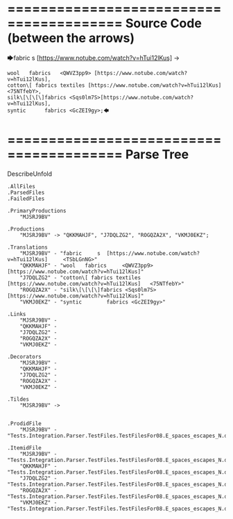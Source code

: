 ========================================
Source Code (between the arrows)
========================================

🡆fabric     s 	[https://www.notube.com/watch?v=hTui12lKus]     <TSbLGnNG> ->

	wool   fabrics	 <QWVZ3pp9> [https://www.notube.com/watch?v=hTui12lKus],
	cotton\[ fabrics textiles [https://www.notube.com/watch?v=hTui12lKus]   <75NTfebY>,
    silk\[\[\[\]fabrics <Sqs0lm7S>[https://www.notube.com/watch?v=hTui12lKus],
    syntic 		fabrics <GcZEI9gy>;🡄

========================================
Parse Tree
========================================
DescribeUnfold

    .AllFiles
    .ParsedFiles
    .FailedFiles

    .PrimaryProductions
        "MJSRJ9BV" 

    .Productions
        "MJSRJ9BV" -> "QKKMAHJF", "J7DQLZG2", "ROGQZA2X", "VKMJ0EKZ";

    .Translations
        "MJSRJ9BV" - "fabric     s 	[https://www.notube.com/watch?v=hTui12lKus]     <TSbLGnNG>"
        "QKKMAHJF" - "wool   fabrics	 <QWVZ3pp9> [https://www.notube.com/watch?v=hTui12lKus]"
        "J7DQLZG2" - "cotton\[ fabrics textiles [https://www.notube.com/watch?v=hTui12lKus]   <75NTfebY>"
        "ROGQZA2X" - "silk\[\[\[\]fabrics <Sqs0lm7S>[https://www.notube.com/watch?v=hTui12lKus]"
        "VKMJ0EKZ" - "syntic 		fabrics <GcZEI9gy>"

    .Links
        "MJSRJ9BV" - 
        "QKKMAHJF" - 
        "J7DQLZG2" - 
        "ROGQZA2X" - 
        "VKMJ0EKZ" - 

    .Decorators
        "MJSRJ9BV" - 
        "QKKMAHJF" - 
        "J7DQLZG2" - 
        "ROGQZA2X" - 
        "VKMJ0EKZ" - 

    .Tildes
        "MJSRJ9BV" -> 


    .ProdidFile
        "MJSRJ9BV" - "Tests.Integration.Parser.TestFiles.TestFilesFor08.E_spaces_escapes_N.ds"

    .ItemidFile
        "MJSRJ9BV" - "Tests.Integration.Parser.TestFiles.TestFilesFor08.E_spaces_escapes_N.ds"
        "QKKMAHJF" - "Tests.Integration.Parser.TestFiles.TestFilesFor08.E_spaces_escapes_N.ds"
        "J7DQLZG2" - "Tests.Integration.Parser.TestFiles.TestFilesFor08.E_spaces_escapes_N.ds"
        "ROGQZA2X" - "Tests.Integration.Parser.TestFiles.TestFilesFor08.E_spaces_escapes_N.ds"
        "VKMJ0EKZ" - "Tests.Integration.Parser.TestFiles.TestFilesFor08.E_spaces_escapes_N.ds"

